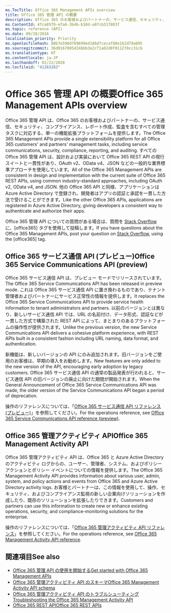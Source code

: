 ```yaml
---
ms.TocTitle: Office 365 Management APIs overview
title: Office 365 管理 API の概要
description: Office 365 のお客様およびパートナーの、サービス通信、セキュリティ、コンプライアンス、レポート作成、監査を含むすべての管理タスクに対応する、単一の機能拡張プラットフォームを提供します。
ms.ContentId: 4fca85f9-efa6-3b4b-b10d-a07cb31f803f
ms.topic: reference (API)
ms.date: 09/28/2016
localization_priority: Priority
ms.openlocfilehash: 88b7e590d769699ed186d7cecaf80e162d79a095
ms.sourcegitcommit: 36d0167805d24bbb3e2cf1a02d0f011270cc31cb
ms.translationtype: HT
ms.contentlocale: ja-JP
ms.lasthandoff: 01/22/2020
ms.locfileid: "41263283"
---
```

# <a name="office-365-management-apis-overview"></a><span data-ttu-id="52499-103">Office 365 管理 API の概要</span><span class="sxs-lookup"><span data-stu-id="52499-103">Office 365 Management APIs overview</span></span>

<span data-ttu-id="52499-104">Office 365 管理 API は、Office 365 のお客様およびパートナーの、サービス通信、セキュリティ、コンプライアンス、レポート作成、監査を含むすべての管理タスクに対応する、単一の機能拡張プラットフォームを提供します。</span><span class="sxs-lookup"><span data-stu-id="52499-104">The Office 365 Management APIs provide a single extensibility platform for all Office 365 customers' and partners' management tasks, including service communications, security, compliance, reporting, and auditing.</span></span> <span data-ttu-id="52499-105">すべての Office 365 管理 API は、設計および実装において Office 365 REST API の現行スイートと一貫性があり、OAuth v2、OData v4、JSON などの一般的な業界標準アプローチを使用しています。</span><span class="sxs-lookup"><span data-stu-id="52499-105">All of the Office 365 Management APIs are consistent in design and implementation with the current suite of Office 365 REST APIs, using common industry-standard approaches, including OAuth v2, OData v4, and JSON.</span></span> <span data-ttu-id="52499-106">他の Office 365 API と同様、アプリケーションは Azure Active Directory で登録され、開発者はアプリの認証と承認を一貫した方法で受けることができます。</span><span class="sxs-lookup"><span data-stu-id="52499-106">Like the other Office 365 APIs, applications are registered in Azure Active Directory, giving developers a consistent way to authenticate and authorize their apps.</span></span>

<span data-ttu-id="52499-107">Office 365 管理 API についての質問がある場合は、質問を [Stack Overflow](http://stackoverflow.com/tags/office365) に、[office365] タグを使用して投稿します。</span><span class="sxs-lookup"><span data-stu-id="52499-107">If you have questions about the Office 365 Management APIs, post your question on [Stack Overflow](http://stackoverflow.com/tags/office365), using the [office365] tag.</span></span>

## <a name="office-365-service-communications-api-preview"></a><span data-ttu-id="52499-108">Office 365 サービス通信 API (プレビュー)</span><span class="sxs-lookup"><span data-stu-id="52499-108">Office 365 Service Communications API (preview)</span></span>

<span data-ttu-id="52499-109">Office 365 サービス通信 API は、プレビュー モードでリリースされています。</span><span class="sxs-lookup"><span data-stu-id="52499-109">The Office 365 Service Communications API has been released in preview mode.</span></span> <span data-ttu-id="52499-110">これは Office 365 サービス通信 API に置き換わるものであり、テナント管理者およびパートナーにサービス正常性の情報を提供します。</span><span class="sxs-lookup"><span data-stu-id="52499-110">It replaces the Office 365 Service Communications API to provide service health information to tenant administrators and partners.</span></span> <span data-ttu-id="52499-111">以前のバージョンとは異なり、新しいサービス通信 API では、URL の名前付け、データ形式、認証などが一貫した方式で構築された REST API によって、まとまりのあるプラットフォームの操作性が提供されます。</span><span class="sxs-lookup"><span data-stu-id="52499-111">Unlike the previous version, the new Service Communications API delivers a cohesive platform experience, with REST APIs built in a consistent fashion including URL naming, data format, and authentication.</span></span>

<span data-ttu-id="52499-112">新機能は、新しいバージョンの API にのみ追加されます。旧バージョンをご使用のお客様は、早期の導入をお勧めします。</span><span class="sxs-lookup"><span data-stu-id="52499-112">New features are only added to the new version of the API, encouraging early adoption by legacy customers.</span></span> <span data-ttu-id="52499-113">Office 365 サービス通信 API の通常の製品発表が行われると、サービス通信 API の旧バージョンの廃止に向けた期間が開始されます。</span><span class="sxs-lookup"><span data-stu-id="52499-113">When the General Announcement of Office 365 Service Communications API was made, the older version of the Service Communications API began a period of deprecation.</span></span> 

<span data-ttu-id="52499-114">操作のリファレンスについては、「[Office 365 サービス通信 API リファレンス (プレビュー)](office-365-service-communications-api-reference.md)」を参照してください。</span><span class="sxs-lookup"><span data-stu-id="52499-114">For the operations reference, see [Office 365 Service Communications API reference (preview)](office-365-service-communications-api-reference.md).</span></span>


## <a name="office-365-management-activity-api"></a><span data-ttu-id="52499-115">Office 365 管理アクティビティ API</span><span class="sxs-lookup"><span data-stu-id="52499-115">Office 365 Management Activity API</span></span>

<span data-ttu-id="52499-116">Office 365 管理アクティビティ API は、Office 365 と Azure Active Directory のアクティビティ ログからの、ユーザー、管理者、システム、およびポリシー アクションとポリシー イベントについての情報を提供します。</span><span class="sxs-lookup"><span data-stu-id="52499-116">The Office 365 Management Activity API provides information about various user, admin, system, and policy actions and events from Office 365 and Azure Active Directory activity logs.</span></span> <span data-ttu-id="52499-117">お客様とパートナーは、この情報を使用して、操作、セキュリティ、およびコンプライアンス監視の新しい企業向けソリューションを作成したり、既存のソリューションを拡張したりできます。</span><span class="sxs-lookup"><span data-stu-id="52499-117">Customers and partners can use this information to create new or enhance existing operations, security, and compliance-monitoring solutions for the enterprise.</span></span> 

<span data-ttu-id="52499-118">操作のリファレンスについては、「[Office 365 管理アクティビティ API リファレンス](office-365-management-activity-api-reference.md)」を参照してください。</span><span class="sxs-lookup"><span data-stu-id="52499-118">For the operations reference, see [Office 365 Management Activity API reference](office-365-management-activity-api-reference.md).</span></span>

## <a name="see-also"></a><span data-ttu-id="52499-119">関連項目</span><span class="sxs-lookup"><span data-stu-id="52499-119">See also</span></span>

- [<span data-ttu-id="52499-120">Office 365 管理 API の使用を開始する</span><span class="sxs-lookup"><span data-stu-id="52499-120">Get started with Office 365 Management APIs</span></span>](get-started-with-office-365-management-apis.md)
- [<span data-ttu-id="52499-121">Office 365 管理アクティビティ API のスキーマ</span><span class="sxs-lookup"><span data-stu-id="52499-121">Office 365 Management Activity API schema</span></span>](office-365-management-activity-api-schema.md)
- [<span data-ttu-id="52499-122">Office 365 管理アクティビティ API のトラブルシューティング</span><span class="sxs-lookup"><span data-stu-id="52499-122">Troubleshooting the Office 365 Management Activity API</span></span>](troubleshooting-the-office-365-management-activity-api.md)
- [<span data-ttu-id="52499-123">Office 365 REST API</span><span class="sxs-lookup"><span data-stu-id="52499-123">Office 365 REST APIs</span></span>](https://docs.microsoft.com/previous-versions/office/office-365-api/how-to/platform-development-overview)

